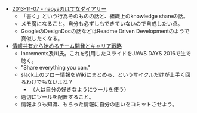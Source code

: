 * [2013-11-07 - naoyaのはてなダイアリー](http://d.hatena.ne.jp/naoya/20131107)
  * 「書く」という行為そのものの話と、組織上のknowledge shareの話。
  * メモ魔になること。自分も必ずしもできていないので自戒したい点。
  * GoogleのDesignDocの話などはReadme Driven Developmentのようで真似したくなる。
* [情報共有から始めるチーム開発とキャリア戦略](http://www.slideshare.net/takoratta/ss-59111661)
  * Increments及川氏。これを引用したスライドをJAWS DAYS 2016で生で聴く。
  * "Share everything you can."
  * slack上のフロー情報をWikiにまとめる、というサイクルだけが上手く回るわけでもないよね？
    * （人は自分の好きなようにツールを使う）
  * 適切にツールを配置すること。
  * 情報よりも知識、もらった情報に自分の思いをコミットさせよう。